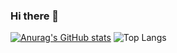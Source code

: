 ### Hi there 👋

[![Anurag's GitHub stats](https://github-readme-stats.vercel.app/api?username=thalesinacioo&show_icons=true&theme=cobalt)](https://github.com/thalesinacioo/github-readme-stats)
![Top Langs](https://github-readme-stats.vercel.app/api/top-langs/?username=thalesinacioo&langs_count=5&theme=cobalt)


<!--
**thalesinacioo/thalesinacioo** is a ✨ _special_ ✨ repository because its `README.md` (this file) appears on your GitHub profile.

Here are some ideas to get you started:

- 🔭 I’m currently working on ...
- 🌱 I’m currently learning ...
- 👯 I’m looking to collaborate on ...
- 🤔 I’m looking for help with ...
- 💬 Ask me about ...
- 📫 How to reach me: ...
- 😄 Pronouns: ...
- ⚡ Fun fact: ...
-->
